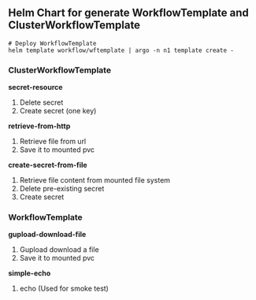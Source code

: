 ## Helm Chart for generate WorkflowTemplate and ClusterWorkflowTemplate

```shell script
# Deploy WorkflowTemplate
helm template workflow/wftemplate | argo -n n1 template create -
```

### ClusterWorkflowTemplate

**secret-resource**

1. Delete secret
1. Create secret (one key)

**retrieve-from-http**

1. Retrieve file from url
1. Save it to mounted pvc

**create-secret-from-file**

1. Retrieve file content from mounted file system
1. Delete pre-existing secret
1. Create secret

### WorkflowTemplate

**gupload-download-file**

1. Gupload download a file
1. Save it to mounted pvc

**simple-echo**
1. echo (Used for smoke test)


